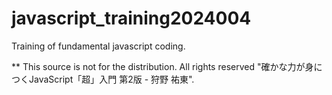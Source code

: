 # javascript_training2024004

Training of fundamental javascript coding.

** This source is not for the distribution. All rights reserved "確かな力が身につくJavaScript「超」入門 第2版 - 狩野 祐東".
